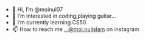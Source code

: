 - 👋 Hi, I’m @moinul07
- 👀 I’m interested in coding,playing guitar...
- 🌱 I’m currently learning CS50.
- 📫 How to reach me ...@moi.nulislam on instagram


